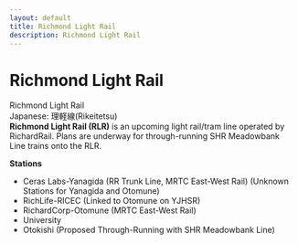 ```yaml
---
layout: default
title: Richmond Light Rail
description: Richmond Light Rail
---
```


# Richmond Light Rail

Richmond Light Rail</br>
Japanese: 理軽線(Rikeitetsu)</br>
**Richmond Light Rail (RLR)** is an upcoming light rail/tram line operated by
RichardRail.
Plans are underway for through-running SHR Meadowbank Line trains onto the RLR.

**Stations**
* Ceras Labs-Yanagida (RR Trunk Line, MRTC East-West Rail)
(Unknown Stations for Yanagida and Otomune)
* RichLife-RICEC (Linked to Otomune on YJHSR)
* RichardCorp-Otomune (MRTC East-West Rail)
* University
* Otokishi
(Proposed Through-Running with SHR Meadowbank Line)